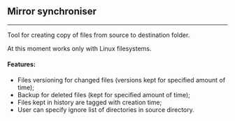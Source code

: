 ## Mirror synchroniser
---

Tool for creating copy of files from source to destination folder.

At this moment works only with Linux filesystems.

#### Features:

- Files versioning for changed files (versions kept for specified amount of time);
- Backup for deleted files (kept for specified amount of time);
- Files kept in history are tagged with creation time;
- User can specify ignore list of directories in source directory.

